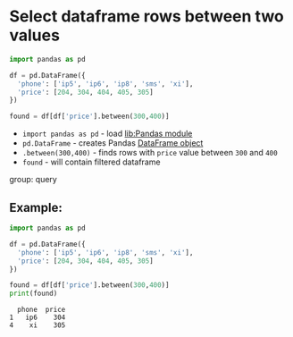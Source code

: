 # Select dataframe rows between two values

```python
import pandas as pd

df = pd.DataFrame({
  'phone': ['ip5', 'ip6', 'ip8', 'sms', 'xi'],
  'price': [204, 304, 404, 405, 305]
})

found = df[df['price'].between(300,400)]
```

- `import pandas as pd` - load [lib:Pandas module](/python-pandas/how-to-install-pandas)
- `pd.DataFrame` - creates Pandas [DataFrame object](https://pandas.pydata.org/docs/reference/api/pandas.DataFrame.html)
- `.between(300,400)` - finds rows with `price` value between `300` and `400`
- `found` - will contain filtered dataframe

group: query

## Example: 
```python
import pandas as pd

df = pd.DataFrame({
  'phone': ['ip5', 'ip6', 'ip8', 'sms', 'xi'],
  'price': [204, 304, 404, 405, 305]
})

found = df[df['price'].between(300,400)]
print(found)
```
```
  phone  price
1   ip6    304
4    xi    305

```


